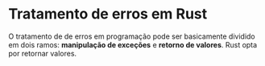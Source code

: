 # Tratamento de erros em Rust

O tratamento de de erros em programação pode ser basicamente dividido em dois ramos: **manipulação de exceções** e **retorno de valores**. Rust opta por retornar valores. 
